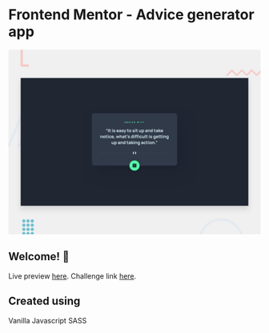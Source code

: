 # Frontend Mentor - Advice generator app

![Design preview for the Advice generator app coding challenge](./design/desktop-preview.jpg)

## Welcome! 👋
Live preview [here](https://advices-kxyz.netlify.app/).
Challenge link [here](https://www.frontendmentor.io/challenges/advice-generator-app-QdUG-13db).

## Created using
Vanilla Javascript
SASS
